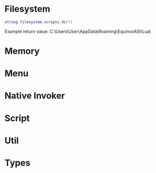 


# Filesystem
```lua
string filesystem.scripts_dir()
```
Example return value: C:\Users\User\AppData\Roaming\EquinoxASI\Lua\


# Memory

# Menu

# Native Invoker

# Script

# Util 

# Types
